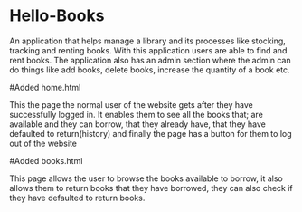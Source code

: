 # Hello-Books
An application that helps manage a library and its processes like stocking, tracking and renting books. With this application users are able to find and rent books. The application also has an admin section where the admin can do things like add books, delete books, increase the quantity of a book etc.


#Added home.html

This the page  the normal user of the website gets after they have successfully logged in. It enables them to see all the books that; are available and they can borrow, that they already have, that they have defaulted to return(history) and finally the page has a button for them to log out of the website


#Added books.html

This page allows the user to browse the books available to borrow, it also allows them to return books that they have borrowed, they can also check if they have defaulted to return books.

